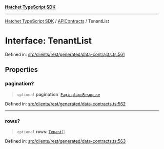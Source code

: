 [**Hatchet TypeScript SDK**](../../../../README.md)

***

[Hatchet TypeScript SDK](../../../../README.md) / [APIContracts](../README.md) / TenantList

# Interface: TenantList

Defined in: [src/clients/rest/generated/data-contracts.ts:561](https://github.com/hatchet-dev/hatchet/blob/0288a24f2e9f14787135b399bd47182f4d1260d9/sdks/typescript/src/clients/rest/generated/data-contracts.ts#L561)

## Properties

### pagination?

> `optional` **pagination**: [`PaginationResponse`](PaginationResponse.md)

Defined in: [src/clients/rest/generated/data-contracts.ts:562](https://github.com/hatchet-dev/hatchet/blob/0288a24f2e9f14787135b399bd47182f4d1260d9/sdks/typescript/src/clients/rest/generated/data-contracts.ts#L562)

***

### rows?

> `optional` **rows**: [`Tenant`](Tenant.md)[]

Defined in: [src/clients/rest/generated/data-contracts.ts:563](https://github.com/hatchet-dev/hatchet/blob/0288a24f2e9f14787135b399bd47182f4d1260d9/sdks/typescript/src/clients/rest/generated/data-contracts.ts#L563)
